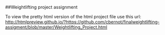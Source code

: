 ##Weightlifting project assignment

To view the pretty html version of the html project file use this url:
http://htmlpreview.github.io/?https://github.com/cbernot/finalweightlifting-assigment/blob/master/Weightlifting_Project.html
